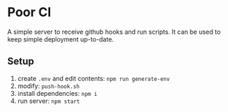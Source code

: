 # Poor CI

A simple server to receive github hooks and run scripts. It can be used to keep simple deployment up-to-date.

## Setup

1. create `.env` and edit contents: `npm run generate-env`
2. modify: `push-hook.sh`
3. install dependencies: `npm i`
4. run server: `npm start`
